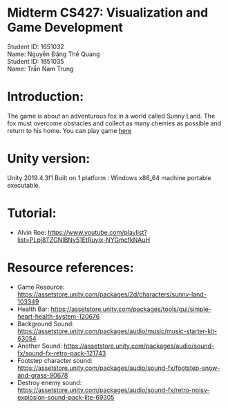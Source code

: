 # Midterm CS427: Visualization and Game Development
Student ID: 1651032<br/>
Name: Nguyễn Đặng Thế Quang<br/>
Student ID: 1651035<br/>
Name: Trần Nam Trung


# Introduction:
The game is about an adventurous fox in a world called Sunny Land. The fox must overcome obstacles and collect as many cherries as possible and return to his home.
You can play game [here][0] 

# Unity version:
Unity 2019.4.3f1
Built on 1 platform : Windows x86_64 machine portable executable.

# Tutorial:
* Alvin Roe: https://www.youtube.com/playlist?list=PLpj8TZGNIBNy51EtRuyix-NYGmcfkNAuH

# Resource references:
- Game Resource: https://assetstore.unity.com/packages/2d/characters/sunny-land-103349
- Health Bar:    https://assetstore.unity.com/packages/tools/gui/simple-heart-health-system-120676
- Background Sound:           https://assetstore.unity.com/packages/audio/music/music-starter-kit-63054
- Another Sound:              https://assetstore.unity.com/packages/audio/sound-fx/sound-fx-retro-pack-121743
- Footstep character sound:   https://assetstore.unity.com/packages/audio/sound-fx/footstep-snow-and-grass-90678
- Destroy enemy sound:        https://assetstore.unity.com/packages/audio/sound-fx/retro-noisy-explosion-sound-pack-lite-69305

[0]: https://minhnguyen98.github.io/SunnyLand/index.html 
